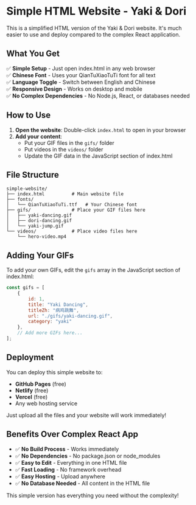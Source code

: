 # Simple HTML Website - Yaki & Dori

This is a simplified HTML version of the Yaki & Dori website. It's much easier to use and deploy compared to the complex React application.

## What You Get

✅ **Simple Setup** - Just open index.html in any web browser  
✅ **Chinese Font** - Uses your QianTuXiaoTuTi font for all text  
✅ **Language Toggle** - Switch between English and Chinese  
✅ **Responsive Design** - Works on desktop and mobile  
✅ **No Complex Dependencies** - No Node.js, React, or databases needed  

## How to Use

1. **Open the website**: Double-click `index.html` to open in your browser
2. **Add your content**:
   - Put your GIF files in the `gifs/` folder
   - Put videos in the `videos/` folder
   - Update the GIF data in the JavaScript section of index.html

## File Structure

```
simple-website/
├── index.html          # Main website file
├── fonts/
│   └── QianTuXiaoTuTi.ttf   # Your Chinese font
├── gifs/               # Place your GIF files here
│   ├── yaki-dancing.gif
│   ├── dori-dancing.gif
│   └── yaki-jump.gif
└── videos/             # Place video files here
    └── hero-video.mp4
```

## Adding Your GIFs

To add your own GIFs, edit the `gifs` array in the JavaScript section of index.html:

```javascript
const gifs = [
    { 
        id: 1, 
        title: "Yaki Dancing", 
        titleZh: "病鸡跳舞", 
        url: "./gifs/yaki-dancing.gif", 
        category: "yaki" 
    },
    // Add more GIFs here...
];
```

## Deployment

You can deploy this simple website to:
- **GitHub Pages** (free)
- **Netlify** (free)
- **Vercel** (free)
- Any web hosting service

Just upload all the files and your website will work immediately!

## Benefits Over Complex React App

- ✅ **No Build Process** - Works immediately
- ✅ **No Dependencies** - No package.json or node_modules
- ✅ **Easy to Edit** - Everything in one HTML file
- ✅ **Fast Loading** - No framework overhead
- ✅ **Easy Hosting** - Upload anywhere
- ✅ **No Database Needed** - All content in the HTML file

This simple version has everything you need without the complexity!